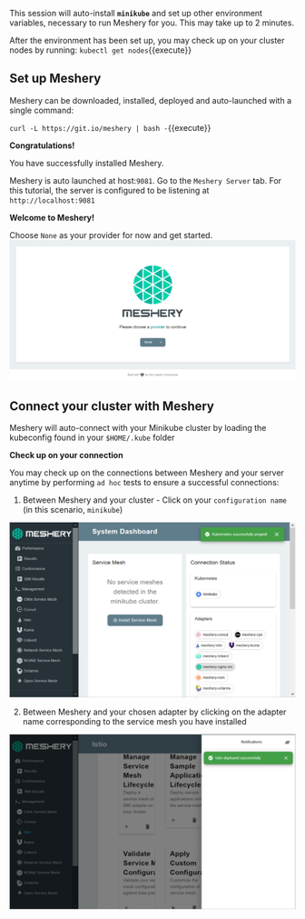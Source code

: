 This session will auto-install **`minikube`** and set up other environment variables, necessary to run Meshery for you. This may take up to 2 minutes. 

After the environment has been set up, you may check up on your cluster nodes by running:
`kubectl get nodes`{{execute}}

## Set up Meshery

Meshery can be downloaded, installed, deployed and auto-launched with a single command:

`curl -L https://git.io/meshery | bash -`{{execute}}

**Congratulations!**

You have successfully installed Meshery.

Meshery is auto launched at host:`9081`. 
Go to the `Meshery Server` tab. For this tutorial, the server is configured to be listening at `http://localhost:9081`

**Welcome to Meshery!**

Choose `None` as your provider for now and get started.
![Meshery landing page](./assets/meshery-none-provider.png)

## Connect your cluster with Meshery

Meshery will auto-connect with your Minikube cluster by loading the kubeconfig found in your `$HOME/.kube` folder

**Check up on your connection**

You may check up on the connections between Meshery and your server anytime by performing `ad hoc` tests to ensure a successful connections:

1. Between Meshery and your cluster - Click on your `configuration name` (in this scenario, `minikube`)

![Meshery connected with cluster](./assets/cluster-up.png)

2. Between Meshery and your chosen adapter by clicking on the adapter name corresponding to the service mesh you have installed

![Meshery connected with adapter](./assets/adapter-up.png)

